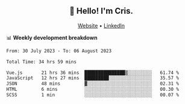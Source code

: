 
<h2 align="center">👋 Hello! I'm Cris.</h2>
<p align="center">
  <a href="https://www.criscunas.dev">Website</a> •
  <a href="https://www.linkedin.com/in/cristophercunas/">LinkedIn</a> 
</p>


📊 **Weekly development breakdown**
<!--START_SECTION:waka-->

```txt
From: 30 July 2023 - To: 06 August 2023

Total Time: 34 hrs 59 mins

Vue.js       21 hrs 36 mins  ███████████████▒░░░░░░░░░   61.74 %
JavaScript   12 hrs 27 mins  █████████░░░░░░░░░░░░░░░░   35.57 %
JSON         48 mins         ▓░░░░░░░░░░░░░░░░░░░░░░░░   02.31 %
HTML         6 mins          ░░░░░░░░░░░░░░░░░░░░░░░░░   00.30 %
SCSS         1 min           ░░░░░░░░░░░░░░░░░░░░░░░░░   00.07 %
```

<!--END_SECTION:waka-->
